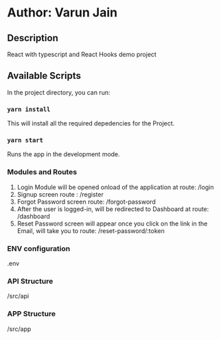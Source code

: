 # Author: Varun Jain

## Description

React with typescript and React Hooks demo project

## Available Scripts

In the project directory, you can run:

### `yarn install`

This will install all the required depedencies for the Project.

### `yarn start`

Runs the app in the development mode.

### Modules and Routes

1. Login Module will be opened onload of the application at route: /login
2. Signup screen route : /register
3. Forgot Password screen route: /forgot-password
4. After the user is logged-in, will be redirected to Dashboard at route: /dashboard
5. Reset Password screen will appear once you click on the link in the Email, will take you to route: /reset-password/:token

### ENV configuration

.env

### API Structure

/src/api

### APP Structure

/src/app







